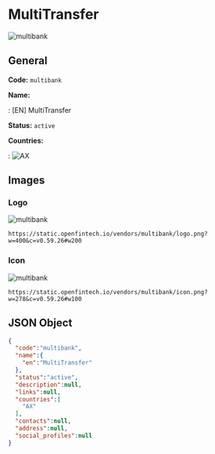 
# MultiTransfer 
![multibank](https://static.openfintech.io/vendors/multibank/logo.png?w=400&c=v0.59.26#w200)  

## General 
 
**Code:** `multibank` 
 
**Name:** 
 
:	[EN] MultiTransfer 
 
**Status:** `active` 
 
 
**Countries:** 
 
:	![AX](https://cdnjs.cloudflare.com/ajax/libs/flag-icon-css/3.3.0/flags/4x3/ax.svg#w24)  

## Images 

### Logo 
 
![multibank](https://static.openfintech.io/vendors/multibank/logo.png?w=400&c=v0.59.26#w200)  

```
https://static.openfintech.io/vendors/multibank/logo.png?w=400&c=v0.59.26#w200
```  

### Icon 
 
![multibank](https://static.openfintech.io/vendors/multibank/icon.png?w=278&c=v0.59.26#w100)  

```
https://static.openfintech.io/vendors/multibank/icon.png?w=278&c=v0.59.26#w100
```  

## JSON Object 

```json
{
  "code":"multibank",
  "name":{
    "en":"MultiTransfer"
  },
  "status":"active",
  "description":null,
  "links":null,
  "countries":[
    "AX"
  ],
  "contacts":null,
  "address":null,
  "social_profiles":null
}
```  
